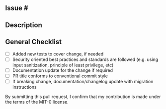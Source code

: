 ## Issue \#
<!-- If applicable, please link to issue(s) this change addresses -->

## Description
<!-- Why is this change required? What problem does it solve? -->

## General Checklist
<!-- Check or cross out if not relevant -->

- [ ] Added new tests to cover change, if needed
- [ ] Security oriented best practices and standards are followed (e.g. using input sanitization, principle of least privilege, etc)
- [ ] Documentation update for the change if required
- [ ] PR title conforms to conventional commit style
- [ ] If breaking change, documentation/changelog update with migration instructions

By submitting this pull request, I confirm that my contribution is made under the terms of the MIT-0 license.
